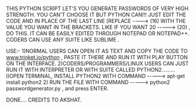 THIS PYTHON SCRIPT LET'S YOU GENERATE PASSWORDS OF VERY HIGH STRENGTH.
YOU CAN'T CHOOSE IT BUT PYTHON CAN!!!
JUST EDIT THE CODE AND IN PLACE OF THE LAST LINE [REPLACE ----> (16)   WITH THE VALUE YOU WANT IN THE BRACKETS.
LIKE IF YOU WANT 20 -----> (20) , DO THIS.
IT CAN BE EASILY EDITED THROUGH NOTEPAD OR NOTEPAD++.
CODERS CAN USE ANY SUITE LIKE SUBLIME .


USE:-
1)NORMAL USERS CAN OPEN IT AS TEXT AND COPY THE CODE TO www.trinket.io/python , PASTE IT THERE AND RUN IT WITH PLAY BUTTON ON THE INTERFACE.
2)CODERS/PROGRAMMERS/LINUX USERS CAN JUST RUN IT WITH INTERPRETER OR WITH SUITE CALLED PYTHON2.........
	I)OPEN TERMINAL, INSTALL PYTHON2 WITH COMMAND -----> apt-get install python2
		2) RUN THE FILE WITH COMMAND -----> python2 passwordgenerator.py , and press ENTER.


DONE....
CREDITS TO AKSHAT.
